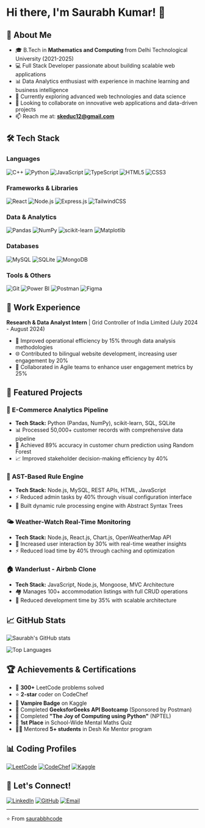# Hi there, I'm Saurabh Kumar! 👋

## 🚀 About Me
- 🎓 B.Tech in **Mathematics and Computing** from Delhi Technological University (2021-2025)
- 💻 Full Stack Developer passionate about building scalable web applications
- 📊 Data Analytics enthusiast with experience in machine learning and business intelligence
- 🌱 Currently exploring advanced web technologies and data science
- 💞️ Looking to collaborate on innovative web applications and data-driven projects
- 📫 Reach me at: **skeduc12@gmail.com**

## 🛠️ Tech Stack

### Languages
![C++](https://img.shields.io/badge/-C++-00599C?style=flat-square&logo=c%2B%2B&logoColor=white)
![Python](https://img.shields.io/badge/-Python-3776AB?style=flat-square&logo=python&logoColor=white)
![JavaScript](https://img.shields.io/badge/-JavaScript-F7DF1E?style=flat-square&logo=javascript&logoColor=black)
![TypeScript](https://img.shields.io/badge/-TypeScript-007ACC?style=flat-square&logo=typescript&logoColor=white)
![HTML5](https://img.shields.io/badge/-HTML5-E34F26?style=flat-square&logo=html5&logoColor=white)
![CSS3](https://img.shields.io/badge/-CSS3-1572B6?style=flat-square&logo=css3&logoColor=white)

### Frameworks & Libraries
![React](https://img.shields.io/badge/-React-61DAFB?style=flat-square&logo=react&logoColor=black)
![Node.js](https://img.shields.io/badge/-Node.js-339933?style=flat-square&logo=node.js&logoColor=white)
![Express.js](https://img.shields.io/badge/-Express.js-000000?style=flat-square&logo=express&logoColor=white)
![TailwindCSS](https://img.shields.io/badge/-TailwindCSS-38B2AC?style=flat-square&logo=tailwind-css&logoColor=white)

### Data & Analytics
![Pandas](https://img.shields.io/badge/-Pandas-150458?style=flat-square&logo=pandas&logoColor=white)
![NumPy](https://img.shields.io/badge/-NumPy-013243?style=flat-square&logo=numpy&logoColor=white)
![scikit-learn](https://img.shields.io/badge/-scikit--learn-F7931E?style=flat-square&logo=scikit-learn&logoColor=white)
![Matplotlib](https://img.shields.io/badge/-Matplotlib-11557c?style=flat-square&logo=python&logoColor=white)

### Databases
![MySQL](https://img.shields.io/badge/-MySQL-4479A1?style=flat-square&logo=mysql&logoColor=white)
![SQLite](https://img.shields.io/badge/-SQLite-003B57?style=flat-square&logo=sqlite&logoColor=white)
![MongoDB](https://img.shields.io/badge/-MongoDB-47A248?style=flat-square&logo=mongodb&logoColor=white)

### Tools & Others
![Git](https://img.shields.io/badge/-Git-F05032?style=flat-square&logo=git&logoColor=white)
![Power BI](https://img.shields.io/badge/-Power%20BI-F2C811?style=flat-square&logo=power-bi&logoColor=black)
![Postman](https://img.shields.io/badge/-Postman-FF6C37?style=flat-square&logo=postman&logoColor=white)
![Figma](https://img.shields.io/badge/-Figma-F24E1E?style=flat-square&logo=figma&logoColor=white)

## 💼 Work Experience

**Research & Data Analyst Intern** | Grid Controller of India Limited (July 2024 - August 2024)
- 🚀 Improved operational efficiency by 15% through data analysis methodologies
- 🌐 Contributed to bilingual website development, increasing user engagement by 20%
- 👥 Collaborated in Agile teams to enhance user engagement metrics by 25%

## 🚀 Featured Projects

### 🛒 E-Commerce Analytics Pipeline
- **Tech Stack:** Python (Pandas, NumPy), scikit-learn, SQL, SQLite
- 📊 Processed 50,000+ customer records with comprehensive data pipeline
- 🤖 Achieved 89% accuracy in customer churn prediction using Random Forest
- 📈 Improved stakeholder decision-making efficiency by 40%

### 🧠 AST-Based Rule Engine
- **Tech Stack:** Node.js, MySQL, REST APIs, HTML, JavaScript
- ⚡ Reduced admin tasks by 40% through visual configuration interface
- 🔧 Built dynamic rule processing engine with Abstract Syntax Trees

### 🌤️ Weather-Watch Real-Time Monitoring
- **Tech Stack:** Node.js, React.js, Chart.js, OpenWeatherMap API
- 📱 Increased user interaction by 30% with real-time weather insights
- ⚡ Reduced load time by 40% through caching and optimization

### 🏠 Wanderlust - Airbnb Clone
- **Tech Stack:** JavaScript, Node.js, Mongoose, MVC Architecture
- 🏘️ Manages 100+ accommodation listings with full CRUD operations
- 🚀 Reduced development time by 35% with scalable architecture

## 📈 GitHub Stats

![Saurabh's GitHub stats](https://github-readme-stats.vercel.app/api?username=saurabbhcode&show_icons=true&theme=radical)

![Top Languages](https://github-readme-stats.vercel.app/api/top-langs/?username=saurabbhcode&layout=compact&theme=radical)

## 🏆 Achievements & Certifications

- 🧩 **300+** LeetCode problems solved
- ⭐ **2-star** coder on CodeChef
- 🧛 **Vampire Badge** on Kaggle
- 📜 Completed **GeeksforGeeks API Bootcamp** (Sponsored by Postman)
- 🐍 Completed **"The Joy of Computing using Python"** (NPTEL)
- 🏅 **1st Place** in School-Wide Mental Maths Quiz
- 👨‍🏫 Mentored **5+ students** in Desh Ke Mentor program

## 📊 Coding Profiles

[![LeetCode](https://img.shields.io/badge/-LeetCode-FFA116?style=flat-square&logo=leetcode&logoColor=black)](https://leetcode.com/saurabbhcode)
[![CodeChef](https://img.shields.io/badge/-CodeChef-5B4638?style=flat-square&logo=codechef&logoColor=white)](https://codechef.com/users/saurabbhcode)
[![Kaggle](https://img.shields.io/badge/-Kaggle-20BEFF?style=flat-square&logo=kaggle&logoColor=white)](https://kaggle.com/saurabbhcode)

## 🤝 Let's Connect!

[![LinkedIn](https://img.shields.io/badge/-LinkedIn-0077B5?style=flat-square&logo=linkedin&logoColor=white)](https://linkedin.com/in/saurabh-kumar)
[![GitHub](https://img.shields.io/badge/-GitHub-181717?style=flat-square&logo=github&logoColor=white)](https://github.com/saurabbhcode)
[![Email](https://img.shields.io/badge/-Email-D14836?style=flat-square&logo=gmail&logoColor=white)](mailto:skeduc12@gmail.com)

---
⭐️ From [saurabbhcode](https://github.com/saurabbhcode)
